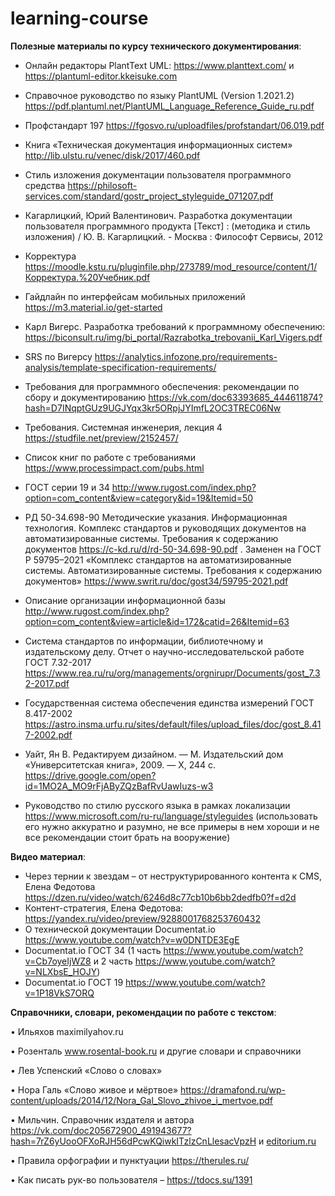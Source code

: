 # learning-course

**Полезные материалы по курсу технического документирования**:

- Онлайн редакторы PlantText UML: https://www.planttext.com/ и https://plantuml-editor.kkeisuke.com

- Справочное руководство по языку PlantUML (Version 1.2021.2) https://pdf.plantuml.net/PlantUML_Language_Reference_Guide_ru.pdf 

- Профстандарт 197 https://fgosvo.ru/uploadfiles/profstandart/06.019.pdf

- Книга «Техническая документация информационных систем» http://lib.ulstu.ru/venec/disk/2017/460.pdf

- Стиль изложения документации пользователя программного средства https://philosoft-services.com/standard/gostr_project_styleguide_071207.pdf

- Кагарлицкий, Юрий Валентинович. Разработка документации пользователя программного продукта [Текст] : (методика и стиль изложения) / Ю. В. Кагарлицкий. - Москва : Философт Сервисы, 2012

- Корректура https://moodle.kstu.ru/pluginfile.php/273789/mod_resource/content/1/Корректура.%20Учебник.pdf

- Гайдлайн по интерфейсам мобильных приложений https://m3.material.io/get-started

- Карл Вигерс. Разработка требований к программному обеспечению: https://biconsult.ru/img/bi_portal/Razrabotka_trebovanii_Karl_Vigers.pdf 

- SRS по Вигерсу https://analytics.infozone.pro/requirements-analysis/template-specification-requirements/ 

- Требования для программного обеспечения: рекомендации по сбору и документированию https://vk.com/doc63393685_444611874?hash=D7INqptGUz9UGJYqx3kr5ORpjJYImfL2OC3TREC06Nw

- Требования. Системная инженерия, лекция 4 https://studfile.net/preview/2152457/

- Список книг по работе с требованиями https://www.processimpact.com/pubs.html

-	ГОСТ серии 19 и 34  http://www.rugost.com/index.php?option=com_content&view=category&id=19&Itemid=50
	
-	РД 50-34.698-90 Методические указания. Информационная технология. Комплекс стандартов и руководящих документов на автоматизированные системы. Требования к содержанию документов https://c-kd.ru/d/rd-50-34.698-90.pdf . Заменен на ГОСТ Р 59795–2021 «Комплекс стандартов на автоматизированные системы. Автоматизированные системы. Требования к содержанию документов» https://www.swrit.ru/doc/gost34/59795-2021.pdf 

- Описание организации информационной базы http://www.rugost.com/index.php?option=com_content&view=article&id=172&catid=26&Itemid=63 

- Система стандартов по информации, библиотечному и издательскому делу. Отчет о научно-исследовательской работе ГОСТ 7.32-2017 https://www.rea.ru/ru/org/managements/orgnirupr/Documents/gost_7.32-2017.pdf

- Государственная система обеспечения единства измерений ГОСТ 8.417-2002 https://astro.insma.urfu.ru/sites/default/files/upload_files/doc/gost_8.417-2002.pdf

- Уайт, Ян В. Редактируем дизайном. — М. Издательский дом «Университетская книга», 2009. — X, 244 с. https://drive.google.com/open?id=1MO2A_MO9rFjAByZQzBafRvUawIuzs-w3

- Руководство по стилю русского языка в рамках локализации https://www.microsoft.com/ru-ru/language/styleguides (использовать его нужно аккуратно и разумно, не все примеры в нем хороши и не все рекомендации стоит брать на вооружение)



**Видео материал**:

- Через тернии к звездам – от неструктурированного контента к CMS, Елена Федотова https://dzen.ru/video/watch/6246d8c77cb10b6bb2dedfb0?f=d2d
- Контент-стратегия, Елена Федотова: https://yandex.ru/video/preview/9288001768253760432
- О технической документации Documentat.io https://www.youtube.com/watch?v=w0DNTDE3EgE
- Documentat.io ГОСТ 34 (1 часть https://www.youtube.com/watch?v=Cb7oyeIjWZ8 и 2 часть  https://www.youtube.com/watch?v=NLXbsE_HOJY)
- Documentat.io ГОСТ 19 https://www.youtube.com/watch?v=1P18VkS7ORQ 


**Справочники, словари, рекомендации по работе с текстом**:

•	Ильяхов maximilyahov.ru

•	Розенталь www.rosental-book.ru и другие словари и справочники

•	Лев Успенский «Слово о словах»

•	Нора Галь «Слово живое и мёртвое» https://dramafond.ru/wp-content/uploads/2014/12/Nora_Gal_Slovo_zhivoe_i_mertvoe.pdf

•	Мильчин. Справочник издателя и автора https://vk.com/doc205672900_491943677?hash=7rZ6yUooOFXoRJH56dPcwKQiwkITzlzCnLlesacVpzH и [editorium.ru](https://editorium.ru/)

•	Правила орфографии и пунктуации https://therules.ru/

•	Как писать рук-во пользователя – https://tdocs.su/1391
